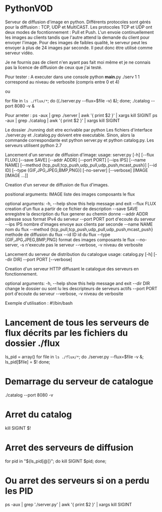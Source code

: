 PythonVOD
=========
Serveur de diffusion d'image en python.
Différents protocoles sont gérés pour la diffusion : TCP, UDP et MultiCAST.
Les protocoles TCP et UDP ont deux modes de focntionnement : Pull et Push.
L'un envoie continuellement les images au clients tandis que l'autre attend la demande du client
pour envoyer l'image.
Pour des images de faibles qualité, le serveur peut les envoyer à plus de 24 images par seconde.
Il peut donc être utilisé comme serveur vidéo.

Je ne fournis pas de client n'en ayant pas fait moi même et je ne connais pas la licence de diffusion de ceux que j'ai testé.

Pour tester :
A executer dans une console
python __main__.py ./serv 1
1 correspond au niveau de verbosite (compris entre 0 et 4)

ou

for file in `ls ./flux/*`; do ((./server.py --flux=$file -v) &); done;
./catalog --port 8080 -v &

Pour arreter :
ps -aux | grep ./server | awk '{ print $2 }' | xargs kill SIGINT
ps -aux | grep ./catalog | awk '{ print $2 }' | xargs kill SIGINT


Le dossier ./running doit etre ecrivable par python
Les fichiers d'interface ./server.py et ./catalog.py doivent etre executable. Sinon, alors la commande correspondante est python server.py et python catalog.py.
Les serveurs utilisent python 2.7


Lancement d'un serveur de diffusion d'image:
usage: server.py [-h] [--flux FLUX] [--save SAVE] [--addr ADDR] [--port PORT]
                 [--ips IPS] [--name NAME]
                 [--method {tcp_pull,tcp_push,udp_pull,udp_push,mcast_push}]
                 [--id ID] [--type {GIF,JPG,JPEG,BMP,PNG}] [-no-server]
                 [--verbose]
                 [IMAGE [IMAGE ...]]

Creation d'un serveur de diffusion de flux d'images.

positional arguments:
  IMAGE                 liste des images composants le flux

optional arguments:
  -h, --help            show this help message and exit
  --flux FLUX           creation d'un flux a partir de ce fichier de
                        description
  --save SAVE           enregistre la description du flux generer au chemin
                        donne
  --addr ADDR           adresse sous format IPv4 du serveur
  --port PORT           port d'ecoute du serveur
  --ips IPS             nombre d'images envoye aux clients par seconde
  --name NAME           nom du flux
  --method {tcp_pull,tcp_push,udp_pull,udp_push,mcast_push}
                        methode de diffusion du flux
  --id ID               id du flux
  --type {GIF,JPG,JPEG,BMP,PNG}
                        format des images composants le flux
  --no-server, -s        n'execute pas le serveur
  --verbose, -v         niveau de verbosite


Lancement du serveur de distribution du catalogue
usage: catalog.py [-h] [--dir DIR] --port PORT [--verbose]

Creation d'un serveur HTTP diffusant le catalogue des serveurs en fonctionnement.

optional arguments:
  -h, --help     show this help message and exit
  --dir DIR      change le dossier ou sont lu les descripteurs de serveurs
                 actifs
  --port PORT    port d'ecoute du serveur
  --verbose, -v  niveau de verbosite


Exemple d'utilisation :
#!/bin/bash

# Lancement de tous les serveurs de flux décrits par les fichiers du dossier ./flux
ls_pid = array()
for file in `ls ./flux/*`; do
    ./server.py --flux=$file -v &;
    ls_pid[$file] = $!
done;

# Demarrage du serveur de catalogue
./catalog --port 8080 -v

# Arret du catalog
kill SIGINT $!

# Arret des serveurs de diffusion
for pid in "${ls_pid[@]}"; do
    kill SIGINT $pid;
done;

# Ou arret des serveurs si on a perdu les PID
ps -aux | grep './server.py' | awk '{ print $2 }' | xargs kill SIGINT
